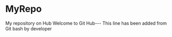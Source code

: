 # MyRepo
My repository on Hub
Welcome to Git Hub---
This line has been added from Git bash by developer
